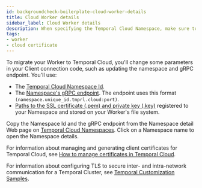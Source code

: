 ```yaml
---
id: backgroundcheck-boilerplate-cloud-worker-details
title: Cloud Worker details
sidebar_label: Cloud Worker details
description: When specifying the Temporal Cloud Namespace, make sure to append the Account Id as it appears in the url of the Cloud UI.
tags:
- worker
- cloud certificate
---
```


<!-- DO NOT EDIT THIS FILE DIRECTLY.
THIS FILE IS GENERATED from https://github.com/temporalio/documentation/blob/main/sample-apps/java/backgroundcheck/src/main/java/backgroundcheckboilerplate/workers/CloudWorker.java. -->

To migrate your Worker to Temporal Cloud, you'll change some parameters in your Client connection code, such as updating the namespace and gRPC endpoint.
You'll use:

- The [Temporal Cloud Namespace Id](/concepts/what-is-a-cloud-namespace-id).
- The [Namespace's gRPC endpoint](/concepts/what-is-a-cloud-grpc-endpoint).
  The endpoint uses this format `(namespace.unique_id.tmprl.cloud:port)`.
- [Paths to the SSL certificate (.pem) and private key (.key)](/cloud/saml-intro) registered to your Namespace and stored on your Worker's file system.

Copy the Namespace Id and the gRPC endpoint from the Namespace detail Web page on [Temporal Cloud Namespaces](https://cloud.temporal.io/namespaces). Click on a Namespace name to open the Namespace details.

For information about managing and generating client certificates for Temporal Cloud, see [How to manage certificates in Temporal Cloud](/cloud/certificates-intro).

For information about configuring TLS to secure inter- and intra-network communication for a Temporal Cluster, see [Temporal Customization Samples](https://github.com/temporalio/samples-server).

